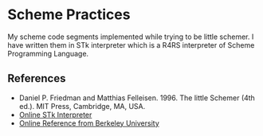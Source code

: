 # Scheme Practices
My scheme code segments implemented while trying to be little schemer. I have written them in STk
interpreter which is a R4RS interpreter of Scheme Programming Language.  

## References
* Daniel P. Friedman and Matthias Felleisen. 1996. The little Schemer (4th ed.). MIT Press, Cambridge, MA, USA. 
* [Online STk Interpreter](https://inst.eecs.berkeley.edu/~cs61a/fa14/assets/interpreter/scheme.html) 
* [Online Reference from Berkeley University](https://inst.eecs.berkeley.edu/~cs61a/fa14/disc/disc09.pdf)
